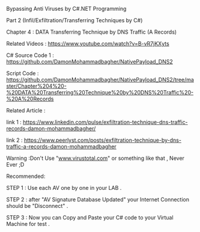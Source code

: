 Bypassing Anti Viruses by C#.NET Programming

Part 2 (Infil/Exfiltration/Transferring Techniques by C#)

Chapter 4 : DATA Transferring Technique by DNS Traffic (A Records)

Related Videos : https://www.youtube.com/watch?v=B-vR7jKXyts


C# Source Code 1 : https://github.com/DamonMohammadbagher/NativePayload_DNS2

Script Code  :  https://github.com/DamonMohammadbagher/NativePayload_DNS2/tree/master/Chapter%204%20-%20DATA%20Transferring%20Technique%20by%20DNS%20Traffic%20-%20A%20Records


Related Article : 

link 1 :  https://www.linkedin.com/pulse/exfiltration-technique-dns-traffic-records-damon-mohammadbagher/

link 2 : https://www.peerlyst.com/posts/exfiltration-technique-by-dns-traffic-a-records-damon-mohammadbagher



Warning :Don't Use "www.virustotal.com" or something like that , Never Ever ;D

Recommended:

STEP 1 : Use each AV one by one in your LAB .

STEP 2 : after "AV Signature Database Updated" your Internet Connection should be "Disconnect" .

STEP 3 : Now you can Copy and Paste your C# code to your Virtual Machine for test .
